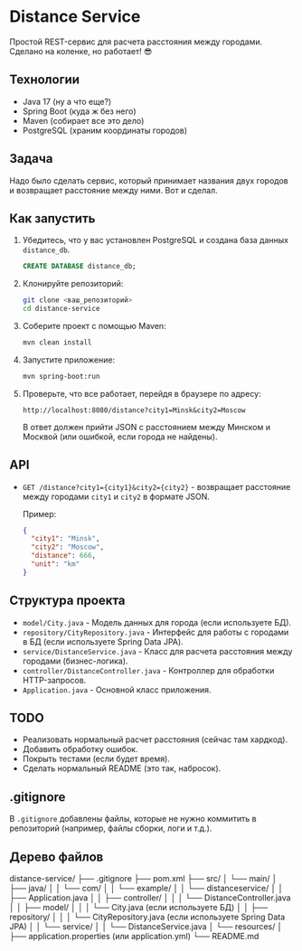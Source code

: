 # Distance Service

Простой REST-сервис для расчета расстояния между городами. Сделано на коленке, но работает! 😎

## Технологии

*   Java 17 (ну а что еще?)
*   Spring Boot (куда ж без него)
*   Maven (собирает все это дело)
*   PostgreSQL (храним координаты городов)

## Задача

Надо было сделать сервис, который принимает названия двух городов и возвращает расстояние между ними. Вот и сделал.

## Как запустить

1.  Убедитесь, что у вас установлен PostgreSQL и создана база данных `distance_db`.
    ```sql
    CREATE DATABASE distance_db;
    ```
2.  Клонируйте репозиторий:
    ```bash
    git clone <ваш_репозиторий>
    cd distance-service
    ```
3.  Соберите проект с помощью Maven:
    ```bash
    mvn clean install
    ```
4.  Запустите приложение:
    ```bash
    mvn spring-boot:run
    ```
5.  Проверьте, что все работает, перейдя в браузере по адресу:
    ```
    http://localhost:8080/distance?city1=Minsk&city2=Moscow
    ```
    В ответ должен прийти JSON с расстоянием между Минском и Москвой (или ошибкой, если города не найдены).

## API

*   `GET /distance?city1={city1}&city2={city2}` - возвращает расстояние между городами `city1` и `city2` в формате JSON.

    Пример:

    ```json
    {
      "city1": "Minsk",
      "city2": "Moscow",
      "distance": 666,
      "unit": "km"
    }
    ```

## Структура проекта

*   `model/City.java` - Модель данных для города (если используете БД).
*   `repository/CityRepository.java` - Интерфейс для работы с городами в БД (если используете Spring Data JPA).
*   `service/DistanceService.java` - Класс для расчета расстояния между городами (бизнес-логика).
*   `controller/DistanceController.java` - Контроллер для обработки HTTP-запросов.
*   `Application.java` - Основной класс приложения.

## TODO

*   Реализовать нормальный расчет расстояния (сейчас там хардкод).
*   Добавить обработку ошибок.
*   Покрыть тестами (если будет время).
*   Сделать нормальный README (это так, набросок).

## .gitignore

В `.gitignore` добавлены файлы, которые не нужно коммитить в репозиторий (например, файлы сборки, логи и т.д.).

## Дерево файлов

distance-service/
├── .gitignore
├── pom.xml
├── src/
│ └── main/
│ ├── java/
│ │ └── com/
│ │ └── example/
│ │ └── distanceservice/
│ │ ├── Application.java
│ │ ├── controller/
│ │ │ └── DistanceController.java
│ │ ├── model/
│ │ │ └── City.java (если используете БД)
│ │ ├── repository/
│ │ │ └── CityRepository.java (если используете Spring Data JPA)
│ │ └── service/
│ │ └── DistanceService.java
│ └── resources/
│ ├── application.properties (или application.yml)
└── README.md
